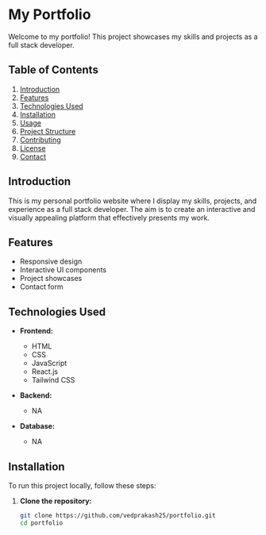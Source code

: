 # My Portfolio

Welcome to my portfolio! This project showcases my skills and projects as a full stack developer.

## Table of Contents

1. [Introduction](#introduction)
2. [Features](#features)
3. [Technologies Used](#technologies-used)
4. [Installation](#installation)
5. [Usage](#usage)
6. [Project Structure](#project-structure)
7. [Contributing](#contributing)
8. [License](#license)
9. [Contact](#contact)

## Introduction

This is my personal portfolio website where I display my skills, projects, and experience as a full stack developer. The aim is to create an interactive and visually appealing platform that effectively presents my work.

## Features

- Responsive design
- Interactive UI components
- Project showcases
- Contact form

## Technologies Used

- **Frontend:**

  - HTML
  - CSS
  - JavaScript
  - React.js
  - Tailwind CSS

- **Backend:**

  - NA

- **Database:**

  - NA


## Installation

To run this project locally, follow these steps:

1. **Clone the repository:**
   ```bash
   git clone https://github.com/vedprakash25/portfolio.git
   cd portfolio
   ```
